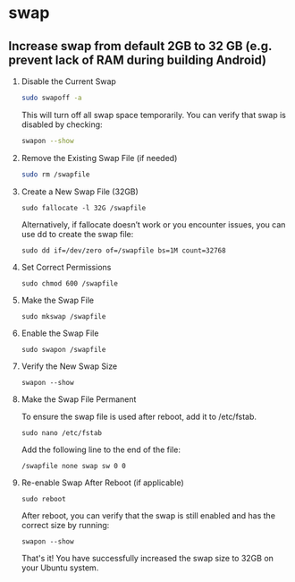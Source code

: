 # swap

## Increase swap from default 2GB to 32 GB (e.g. prevent lack of RAM during building Android)

1. Disable the Current Swap

    ```bash
    sudo swapoff -a
    ```

    This will turn off all swap space temporarily. You can verify that swap is disabled by checking:

    ```bash
    swapon --show
    ```

2. Remove the Existing Swap File (if needed)
    ```bash
    sudo rm /swapfile
    ```
3. Create a New Swap File (32GB)

    ```
    sudo fallocate -l 32G /swapfile
    ```
    Alternatively, if fallocate doesn’t work or you encounter issues, you can use dd to create the swap file:

    ```
    sudo dd if=/dev/zero of=/swapfile bs=1M count=32768
    ```

4. Set Correct Permissions
    ```
    sudo chmod 600 /swapfile
    ```
5. Make the Swap File
    ```
    sudo mkswap /swapfile
    ```
6. Enable the Swap File
    ```
    sudo swapon /swapfile
    ```
7. Verify the New Swap Size
    ```
    swapon --show
    ```


8. Make the Swap File Permanent
    
    To ensure the swap file is used after reboot, add it to /etc/fstab.

    ```
    sudo nano /etc/fstab
    ```
    Add the following line to the end of the file:

    ```
    /swapfile none swap sw 0 0
    ```

9. Re-enable Swap After Reboot (if applicable)
    ```
    sudo reboot
    ```
    After reboot, you can verify that the swap is still enabled and has the correct size by running:

    ```
    swapon --show
    ```
    That's it! You have successfully increased the swap size to 32GB on your Ubuntu system.